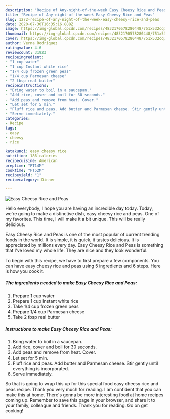 ```yaml
---
description: "Recipe of Any-night-of-the-week Easy Cheesy Rice and Peas"
title: "Recipe of Any-night-of-the-week Easy Cheesy Rice and Peas"
slug: 1272-recipe-of-any-night-of-the-week-easy-cheesy-rice-and-peas
date: 2020-07-30T16:35:16.888Z
image: https://img-global.cpcdn.com/recipes/4832170578280448/751x532cq70/easy-cheesy-rice-and-peas-recipe-main-photo.jpg
thumbnail: https://img-global.cpcdn.com/recipes/4832170578280448/751x532cq70/easy-cheesy-rice-and-peas-recipe-main-photo.jpg
cover: https://img-global.cpcdn.com/recipes/4832170578280448/751x532cq70/easy-cheesy-rice-and-peas-recipe-main-photo.jpg
author: Verna Rodriquez
ratingvalue: 4.6
reviewcount: 31923
recipeingredient:
- "1 cup water"
- "1 cup Instant white rice"
- "1/4 cup frozen green peas"
- "1/4 cup Parmesan cheese"
- "2 tbsp real butter"
recipeinstructions:
- "Bring water to boil in a saucepan."
- "Add rice, cover and boil for 30 seconds."
- "Add peas and remove from heat. Cover."
- "Let set for 5 min."
- "Fluff rice and peas. Add butter and Parmesan cheese. Stir gently until everything is incorporated."
- "Serve immediately."
categories:
- Recipe
tags:
- easy
- cheesy
- rice

katakunci: easy cheesy rice 
nutrition: 186 calories
recipecuisine: American
preptime: "PT14M"
cooktime: "PT52M"
recipeyield: "1"
recipecategory: Dinner

---
```



![Easy Cheesy Rice and Peas](https://img-global.cpcdn.com/recipes/4832170578280448/751x532cq70/easy-cheesy-rice-and-peas-recipe-main-photo.jpg)

Hello everybody, I hope you are having an incredible day today. Today, we're going to make a distinctive dish, easy cheesy rice and peas. One of my favorites. This time, I will make it a bit unique. This will be really delicious.

Easy Cheesy Rice and Peas is one of the most popular of current trending foods in the world. It is simple, it is quick, it tastes delicious. It is appreciated by millions every day. Easy Cheesy Rice and Peas is something that I've loved my whole life. They are nice and they look wonderful.




To begin with this recipe, we have to first prepare a few components. You can have easy cheesy rice and peas using 5 ingredients and 6 steps. Here is how you cook it.

<!--inarticleads1-->

##### The ingredients needed to make Easy Cheesy Rice and Peas:

1. Prepare 1 cup water
1. Prepare 1 cup Instant white rice
1. Take 1/4 cup frozen green peas
1. Prepare 1/4 cup Parmesan cheese
1. Take 2 tbsp real butter




<!--inarticleads2-->

##### Instructions to make Easy Cheesy Rice and Peas:

1. Bring water to boil in a saucepan.
1. Add rice, cover and boil for 30 seconds.
1. Add peas and remove from heat. Cover.
1. Let set for 5 min.
1. Fluff rice and peas. Add butter and Parmesan cheese. Stir gently until everything is incorporated.
1. Serve immediately.




So that is going to wrap this up for this special food easy cheesy rice and peas recipe. Thank you very much for reading. I am confident that you can make this at home. There's gonna be more interesting food at home recipes coming up. Remember to save this page in your browser, and share it to your family, colleague and friends. Thank you for reading. Go on get cooking!
